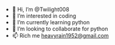 - 👋 Hi, I’m @Twilight008
- 👀 I’m interested in coding
- 🌱 I’m currently learning python 
- 💞️ I’m looking to collaborate for python 
- 📫 Rich me heavyrain1952@gmail.com

<!---
Twilight008/Twilight008 is a ✨ special ✨ repository because its `README.md` (this file) appears on your GitHub profile.
You can click the Preview link to take a look at your changes.
--->
